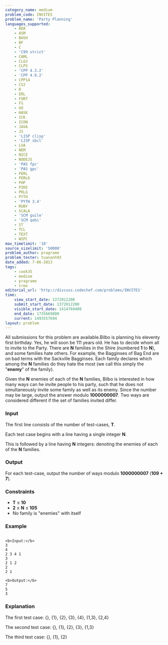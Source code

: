 ```yaml
---
category_name: medium
problem_code: INVITES
problem_name: 'Party Planning'
languages_supported:
    - ADA
    - ASM
    - BASH
    - BF
    - C
    - 'C99 strict'
    - CAML
    - CLOJ
    - CLPS
    - 'CPP 4.3.2'
    - 'CPP 4.9.2'
    - CPP14
    - CS2
    - D
    - ERL
    - FORT
    - FS
    - GO
    - HASK
    - ICK
    - ICON
    - JAVA
    - JS
    - 'LISP clisp'
    - 'LISP sbcl'
    - LUA
    - NEM
    - NICE
    - NODEJS
    - 'PAS fpc'
    - 'PAS gpc'
    - PERL
    - PERL6
    - PHP
    - PIKE
    - PRLG
    - PYTH
    - 'PYTH 3.4'
    - RUBY
    - SCALA
    - 'SCM guile'
    - 'SCM qobi'
    - ST
    - TCL
    - TEXT
    - WSPC
max_timelimit: '10'
source_sizelimit: '50000'
problem_author: pragrame
problem_tester: tuananh93
date_added: 7-06-2013
tags:
    - cook35
    - medium
    - pragrame
    - tree
editorial_url: 'http://discuss.codechef.com/problems/INVITES'
time:
    view_start_date: 1372012200
    submit_start_date: 1372012200
    visible_start_date: 1414769400
    end_date: 1735669800
    current: 1493557694
layout: problem
---
```

All submissions for this problem are available.Bilbo is planning his eleventy first birthday. Yes, he will soon be 111 years old. He has to decide whom all to invite to the Party. There are **N** families in the Shire (numbered **1** to **N**), and some families hate others. For example, the Bagginses of Bag End are on bad terms with the Sackville Bagginses. Each family declares which among the **N** families do they hate the most (we call this simply the "**enemy**" of the family).

Given the **N** enemies of each of the **N** families, Bilbo is interested in how many ways can he invite people to his party, such that he does not simultaneously invite some family as well as its enemy. Since the number may be large, output the answer modulo **1000000007**. Two ways are considered different if the set of families invited differ.

### Input

The first line consists of the number of test-cases, **T**. 

Each test case begins with a line having a single integer **N**. 

This is followed by a line having **N** integers: denoting the enemies of each of the **N** families.

### Output

For each test-case, output the number of ways modulo **1000000007** (**109 + 7**).

### Constraints

- **T** ≤ **10**
- **2** ≤ **N** ≤ **105**
- No family is "enemies" with itself

### Example

```

<b>Input:</b>
3
4
2 3 4 1
3
2 1 2
2
2 1

<b>Output:</b>
7
5
3

```
### Explanation

The first test case: {}, {1}, {2}, {3}, {4}, {1,3}, {2,4}

The second test case: {}, {1}, {2}, {3}, {1,3}

The third test case: {}, {1}, {2}
